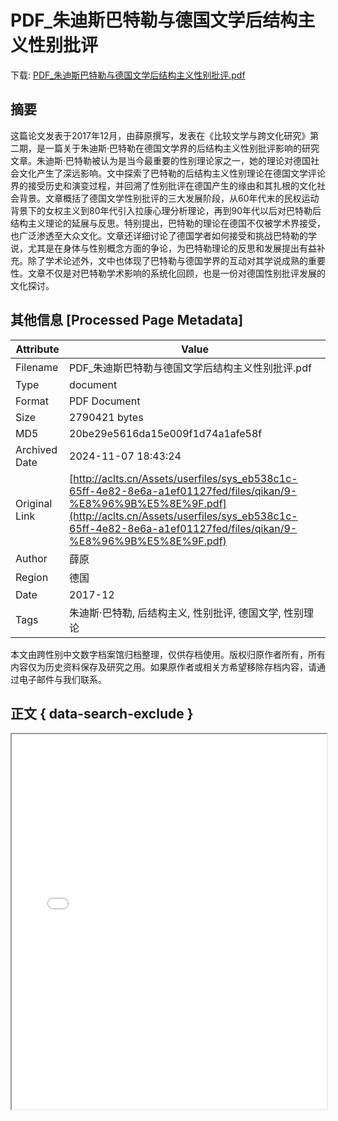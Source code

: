 # PDF_朱迪斯巴特勒与德国文学后结构主义性别批评

<!-- tcd_download_link -->
下载: <a href="PDF_朱迪斯巴特勒与德国文学后结构主义性别批评.pdf" download>PDF_朱迪斯巴特勒与德国文学后结构主义性别批评.pdf</a>
<!-- tcd_download_link_end -->

## 摘要

<!-- tcd_abstract -->
这篇论文发表于2017年12月，由薛原撰写，发表在《比较文学与跨文化研究》第二期，是一篇关于朱迪斯·巴特勒在德国文学界的后结构主义性别批评影响的研究文章。朱迪斯·巴特勒被认为是当今最重要的性别理论家之一，她的理论对德国社会文化产生了深远影响。文中探索了巴特勒的后结构主义性别理论在德国文学评论界的接受历史和演变过程，并回溯了性别批评在德国产生的缘由和其扎根的文化社会背景。文章概括了德国文学性别批评的三大发展阶段，从60年代末的民权运动背景下的女权主义到80年代引入拉康心理分析理论，再到90年代以后对巴特勒后结构主义理论的延展与反思。特别提出，巴特勒的理论在德国不仅被学术界接受，也广泛渗透至大众文化。文章还详细讨论了德国学者如何接受和挑战巴特勒的学说，尤其是在身体与性别概念方面的争论，为巴特勒理论的反思和发展提出有益补充。除了学术论述外，文中也体现了巴特勒与德国学界的互动对其学说成熟的重要性。文章不仅是对巴特勒学术影响的系统化回顾，也是一份对德国性别批评发展的文化探讨。

<!-- tcd_abstract_end -->

## 其他信息 [Processed Page Metadata]

| Attribute       | Value                                  |
|-----------------|----------------------------------------|
| Filename        | PDF_朱迪斯巴特勒与德国文学后结构主义性别批评.pdf                             |
| Type            | document                                 |
| Format          | PDF Document                               |
| Size            | 2790421 bytes                           |
| MD5             | 20be29e5616da15e009f1d74a1afe58f                                  |
| Archived Date   | 2024-11-07 18:43:24                             |
| Original Link   | [http://aclts.cn/Assets/userfiles/sys_eb538c1c-65ff-4e82-8e6a-a1ef01127fed/files/qikan/9-%E8%96%9B%E5%8E%9F.pdf](http://aclts.cn/Assets/userfiles/sys_eb538c1c-65ff-4e82-8e6a-a1ef01127fed/files/qikan/9-%E8%96%9B%E5%8E%9F.pdf)                         |
| Author          | 薛原                               |
| Region          | 德国                               |
| Date            | 2017-12                                 |
| Tags            | 朱迪斯·巴特勒, 后结构主义, 性别批评, 德国文学, 性别理论                                 |

本文由跨性别中文数字档案馆归档整理，仅供存档使用。版权归原作者所有，所有内容仅为历史资料保存及研究之用。如果原作者或相关方希望移除存档内容，请通过电子邮件与我们联系。

## 正文 { data-search-exclude }

<!-- tcd_main_text -->
<iframe src="../PDF_朱迪斯巴特勒与德国文学后结构主义性别批评.pdf" width="100%" height="600px">
    <p>无法显示PDF，请下载查看。</p>
</iframe>
<!-- tcd_main_text_end -->

